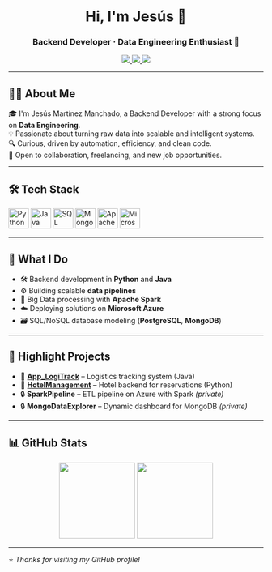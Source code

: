 <h1 align="center">Hi, I'm Jesús 👋</h1>
<h3 align="center">Backend Developer · Data Engineering Enthusiast 🚀</h3>

<p align="center">
  <a href="https://portfolio-xi-ecru-28.vercel.app/" target="_blank">
    <img src="https://img.shields.io/badge/Portfolio-%23000000.svg?style=flat-square&logo=vercel&logoColor=white" />
  </a>
  <a href="https://linkedin.com/in/jesús-martínez-manchado-10263a137" target="_blank">
    <img src="https://img.shields.io/badge/LinkedIn-%230077B5.svg?style=flat-square&logo=linkedin&logoColor=white" />
  </a>
  <a href="mailto:jesus.martinez.m196@gmail.com">
    <img src="https://img.shields.io/badge/Email-%23D14836.svg?style=flat-square&logo=gmail&logoColor=white" />
  </a>
</p>

---

## 🧑‍💻 About Me

🎓 I'm Jesús Martínez Manchado, a Backend Developer with a strong focus on **Data Engineering**.  
💡 Passionate about turning raw data into scalable and intelligent systems.  
🔍 Curious, driven by automation, efficiency, and clean code.  
🤝 Open to collaboration, freelancing, and new job opportunities.

---

## 🛠️ Tech Stack

<p align="left">
  <img src="https://cdn.jsdelivr.net/gh/devicons/devicon/icons/python/python-original.svg" width="40" alt="Python" />
  <img src="https://cdn.jsdelivr.net/gh/devicons/devicon/icons/java/java-original.svg" width="40" alt="Java" />
  <img src="https://cdn.jsdelivr.net/gh/devicons/devicon/icons/sqlite/sqlite-original.svg" width="40" alt="SQL" />
  <img src="https://cdn.jsdelivr.net/gh/devicons/devicon/icons/mongodb/mongodb-original.svg" width="40" alt="MongoDB" />
  <img src="https://upload.wikimedia.org/wikipedia/commons/f/f3/Apache_Spark_logo.svg" width="40" alt="Apache Spark" />
  <img src="https://upload.wikimedia.org/wikipedia/commons/a/a8/Microsoft_Azure_Logo.svg" width="40" alt="Microsoft Azure" />
</p>

---

## 🔧 What I Do

- 🛠️ Backend development in **Python** and **Java**
- ⚙️ Building scalable **data pipelines**
- 🧠 Big Data processing with **Apache Spark**
- ☁️ Deploying solutions on **Microsoft Azure**
- 🗃️ SQL/NoSQL database modeling (**PostgreSQL**, **MongoDB**)

---

## 📌 Highlight Projects

- 🔹 **[App_LogiTrack](https://github.com/rosensonne/App_LogiTrack)** – Logistics tracking system (Java)
- 🔹 **[HotelManagement](https://github.com/rosensonne/HotelManagement)** – Hotel backend for reservations (Python)
- 🔒 **SparkPipeline** – ETL pipeline on Azure with Spark *(private)*
- 🔒 **MongoDataExplorer** – Dynamic dashboard for MongoDB *(private)*

---

## 📊 GitHub Stats

<p align="center">
  <img src="https://github-readme-stats.vercel.app/api?username=rosensonne&show_icons=true&theme=github_dark&hide_border=true" height="150" />
  <img src="https://github-readme-stats.vercel.app/api/top-langs/?username=rosensonne&layout=compact&theme=github_dark&hide_border=true" height="150" />
</p>

---

⭐️ *Thanks for visiting my GitHub profile!*
